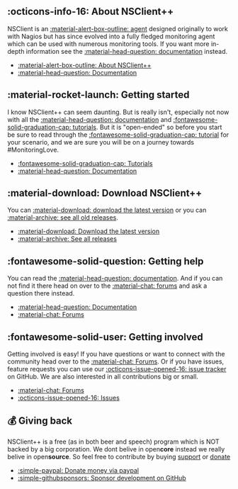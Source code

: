 <div markdown="1" class="m-container">
<div markdown="1">

## :octicons-info-16: About NSClient++

NSClient is an [:material-alert-box-outline: agent](nsclient.md) designed originally to work with Nagios but has
since evolved into a fully fledged monitoring agent which can be used with numerous monitoring tools. If you want more
in-depth information see the [:material-head-question: documentation](https://docs.nsclient.org/)</a>
instead.

* [:material-alert-box-outline: About NSClient++](nsclient.md)
* [:material-head-question: Documentation](/docs)

</div>
<div markdown="1">

## :material-rocket-launch: Getting started

I know NSClient++ can seem daunting. But is really isn't, especially not now with all
the [:material-head-question: documentation](/docs)
and [:fontawesome-solid-graduation-cap: tutorials](https://docs.nsclient.org/tutorial/index.html).
But it is "open-ended" so before you start be sure to read through
the [:fontawesome-solid-graduation-cap: tutorial](https://docs.nsclient.org/tutorial/index.html) for your
scenario, and we are sure you will be on a journey towards #MonitoringLove.

* [:fontawesome-solid-graduation-cap: Tutorials](https://docs.nsclient.org/tutorial/index.html)
* [:material-head-question: Documentation](/docs)

</div>
</div>

<div markdown="1" class="m-container">
<div markdown="1">

## :material-download: Download NSClient++

You can [:material-download: download the latest version](/download) or you
can [:material-archive: see all old releases](https://github.com/mickem/nscp/releases).

* [:material-download: Download the latest version](/download)
* [:material-archive: See all releases](https://github.com/mickem/nscp/releases)

</div>
<div markdown="1">

## :fontawesome-solid-question: Getting help

You can read the [:material-head-question: documentation](https://docs.nsclient.org/). And if you can not find it there
head on over to the [:material-chat: forums](https://github.com/mickem/nscp/discussions) and ask a question there
instead.

* [:material-head-question: Documentation](https://docs.nsclient.org/)
* [:material-chat: Forums](https://github.com/mickem/nscp/discussions)

</div>
</div>

<div markdown="1" class="m-container">
<div markdown="1">

## :fontawesome-solid-user: Getting involved

Getting involved is easy!
If you have questions or want to connect with the community head over to
the [:material-chat: Forums](https://github.com/mickem/nscp/discussions). Or if you have issues, feature requests you
can use our [:octicons-issue-opened-16: issue tracker](https://github.com/mickem/nscp/issues) on GitHub.
We are also interested in all contributions big or small.

* [:material-chat: Forums](https://github.com/mickem/nscp/discussions)
* [:octicons-issue-opened-16: Issues](https://github.com/mickem/nscp/issues)

</div>
<div markdown="1">

## :moneybag: Giving back

NSClient++ is a free (as in both beer and speech) program which is NOT backed by a big corporation. We dont belive in
open<strong>core</strong> instead we really belive in open<strong>source</strong>. So feel free to contribute by
buying <a href="/support"><i class="fa fa-support"></i> support</a> or <a href="/donate"><i class="fa fa-money"></i>
donate</a>

* [:simple-paypal: Donate money via paypal](https://paypal.me/michaelmedin?country.x=SE&locale.x=en_US)
* [:simple-githubsponsors: Sponsor development on GitHub](https://github.com/sponsors/mickem)

</div>
</div>
